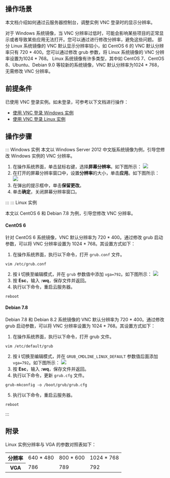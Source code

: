 ## 操作场景
本文档介绍如何通过云服务器控制台，调整实例 VNC 登录时的显示分辨率。

对于 Windows 系统镜像，当 VNC 分辨率过低时，可能会影响某些项目的正常显示或者导致某些应用无法打开。您可以通过进行修改分辨率，避免这些问题。
部分 Linux 系统镜像的 VNC 默认显示分辨率较小，如 CentOS 6 的 VNC 默认分辨率只有 720 \* 400。您可以通过修改  grub 参数，将 Linux 系统镜像的 VNC 分辨率设置为1024 \* 768。
<dx-alert infotype="explain" title="">
Linux 系统镜像有许多类型，其中如 CentOS 7、CentOS 8、Ubuntu、Debian 9.0 等较新的系统镜像，VNC 默认分辨率为1024 \* 768，无需修改 VNC 分辨率。
</dx-alert>












## 前提条件
已使用 VNC 登录实例。如未登录，可参考以下文档进行操作：
 - [使用 VNC 登录 Windows 实例](https://intl.cloud.tencent.com/document/product/213/32496)
 - [使用 VNC 登录 Linux 实例](https://intl.cloud.tencent.com/document/product/213/32494)


## 操作步骤

<dx-tabs>
::: Windows 实例
<dx-alert infotype="explain" title="">
本文以 Windows Server 2012 中文版系统镜像为例，引导您修改 Windows 实例的 VNC 分辨率。
</dx-alert>



1. 在操作系统界面，单击鼠标右键，选择**屏幕分辨率**。如下图所示：
![](https://main.qcloudimg.com/raw/b8ec8e8ec22002532a4a517150079d2d.png)
2. 在打开的屏幕分辨率窗口中，设置**分辨率**的大小，单击**应用**。如下图所示：
![](https://main.qcloudimg.com/raw/b90a33fa0600846888a15154f1e656dc.png)
3. 在弹出的提示框中，单击**保留更改**。
4. 单击**确定**，关闭屏幕分辨率窗口。


:::
::: Linux 实例

本文以 CentOS 6 和 Debian 7.8 为例，引导您修改 VNC 分辨率。


#### CentOS 6

针对 CentOS 6 系统镜像，VNC 默认分辨率为 720 \* 400。通过修改 grub 启动参数，可以将 VNC 分辨率设置为 1024 \* 768。其设置方式如下：
1. 在操作系统界面，执行以下命令，打开 `grub.conf` 文件。
```
vim /etc/grub.conf
```
2. 按 **i** 切换至编辑模式，并在 `grub` 参数值中添加 `vga=792`。如下图所示：
![](https://main.qcloudimg.com/raw/3c2193fa370c48a7af149c63720da077.png)
3. 按 **Esc**，输入 **:wq**，保存文件并返回。
4. 执行以下命令，重启云服务器。
```
reboot
```



#### Debian 7.8

Debian 7.8 和 Debian 8.2 系统镜像的 VNC 默认分辨率为 720 \* 400。通过修改 grub 启动参数，可以将 VNC 分辨率设置为 1024 \* 768。其设置方式如下：
1. 在操作系统界面，执行以下命令，打开 grub 文件。
```
vim /etc/default/grub
```
2. 按 **i** 切换至编辑模式，并在 `GRUB_CMDLINE_LINUX_DEFAULT` 参数值后面添加 `vga=792`。如下图所示：
![](https://main.qcloudimg.com/raw/f8e275c35b65b7b2d26cfbd7a8ae4dd6.png)
3. 按 **Esc**，输入 **:wq**，保存文件并返回。
4. 执行以下命令，更新 `grub.cfg` 文件。
```
grub-mkconfig -o /boot/grub/grub.cfg
```
5. 执行以下命令，重启云服务器。
```
reboot
```

:::
</dx-tabs>



## 附录

Linux 实例分辨率与 VGA 的参数对照表如下：
<table>
	<tr><th>分辨率</th><td>640 * 480</td><td>800 * 600</td><td>1024 * 768</td></tr>
	<tr><th>VGA</th><td>786</td><td>789</td><td>792</td></tr>
</table>
